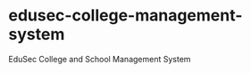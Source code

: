 edusec-college-management-system
================================

EduSec College and School Management System
